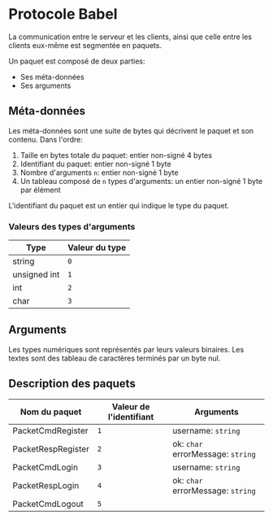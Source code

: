 # Protocole Babel

La communication entre le serveur et les clients, ainsi que celle entre les clients eux-même est segmentée en paquets.

Un paquet est composé de deux parties:
- Ses méta-données
- Ses arguments

## Méta-données
Les méta-données sont une suite de bytes qui décrivent le paquet et son contenu. Dans l'ordre:

1. Taille en bytes totale du paquet: entier non-signé 4 bytes
2. Identifiant du paquet: entier non-signé 1 byte
3. Nombre d'arguments `n`: entier non-signé 1 byte
4. Un tableau composé de `n` types d'arguments: un entier non-signé 1 byte par élément

L'identifiant du paquet est un entier qui indique le type du paquet.

### Valeurs des types d'arguments
| Type | Valeur du type |
|------|----------------|
| string | `0` |
| unsigned int | `1` |
| int | `2` |
| char | `3` |

## Arguments

Les types numériques sont représentés par leurs valeurs binaires.
Les textes sont des tableau de caractères terminés par un byte nul.

## Description des paquets
| Nom du paquet | Valeur de l'identifiant | Arguments |
|---------------|-------------------------|-----------|
| PacketCmdRegister | `1` | username: `string` |
| PacketRespRegister | `2` | ok: `char` errorMessage: `string` |
| PacketCmdLogin | `3` | username: `string` |
| PacketRespLogin | `4` | ok: `char` errorMessage: `string` |
| PacketCmdLogout | `5` | |